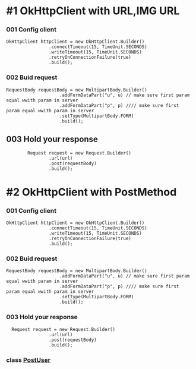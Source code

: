 

# #1 OkHttpClient with URL,IMG URL

### 001 Config client
    OkHttpClient httpClient = new OkHttpClient.Builder()
                    .connectTimeout(15, TimeUnit.SECONDS)
                    .writeTimeout(15, TimeUnit.SECONDS)
                    .retryOnConnectionFailure(true)
                    .build();


### 002 Buid request
    RequestBody requestBody = new MultipartBody.Builder()
                        .addFormDataPart("u", u) // make sure first param equal wwith param in server
                        .addFormDataPart("p", p) //// make sure first param equal wwith param in server
                        .setType(MultipartBody.FORM)
                        .build();

## 003 Hold your response
            Request request = new Request.Builder()
                    .url(url)
                    .post(requestBody)
                    .build();

# #2 OkHttpClient with PostMethod
### 001 Config client
    OkHttpClient httpClient = new OkHttpClient.Builder()
                    .connectTimeout(15, TimeUnit.SECONDS)
                    .writeTimeout(15, TimeUnit.SECONDS)
                    .retryOnConnectionFailure(true)
                    .build();
### 002 Buid request
    RequestBody requestBody = new MultipartBody.Builder()
                        .addFormDataPart("u", u) // make sure first param equal wwith param in server
                        .addFormDataPart("p", p) //// make sure first param equal wwith param in server
                        .setType(MultipartBody.FORM)
                        .build();

### 003 Hold your response

      Request request = new Request.Builder()
                    .url(url)
                    .post(requestBody)
                    .build();


### class [PostUser](https://github.com/hoangduchuu/okhttp/blob/post/app/src/main/java/com/example/hoang/testokhttp/PostUserActivity.java)